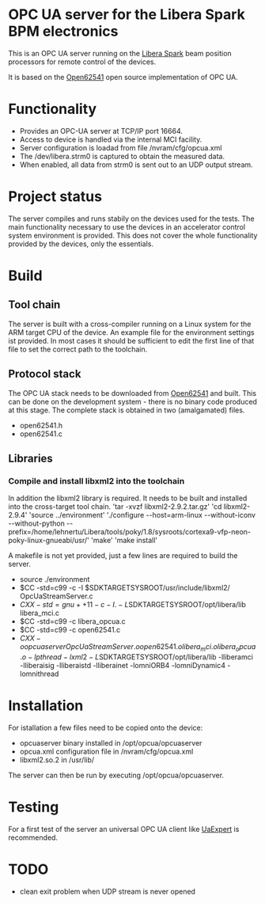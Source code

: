# OPC UA server for the Libera Spark BPM electronics

This is an OPC UA server running on the
[Libera Spark](http://www.i-tech.si/accelerators-instrumentation/spark-el-hl/)
beam position processors for remote control of the devices.

It is based on the [Open62541](https://github.com/open62541/open62541/)
open source implementation of OPC UA.

# Functionality
- Provides an OPC-UA server at TCP/IP port 16664.
- Access to device is handled via the internal MCI facility.
- Server configuration is loadad from file /nvram/cfg/opcua.xml
- The /dev/libera.strm0 is captured to obtain the measured data.
- When enabled, all data from strm0 is sent out to an UDP output stream.

# Project status
The server compiles and runs stabily on the devices used for the tests.
The main functionality necessary to use the devices
in an accelerator control system environment is provided. This does not
cover the whole functionality provided by the devices, only the essentials.

# Build
## Tool chain
The server is built with a cross-compiler running on a Linux system
for the ARM target CPU of the device. An example file for the environment settings
ist provided. In most cases it should be sufficient to edit the first line
of that file to set the correct path to the toolchain.

## Protocol stack
The OPC UA stack needs to be downloaded from [Open62541](https://github.com/open62541/open62541/) and built.
This can be done on the development system - there is no binary code produced at this stage.
The complete stack is obtained in two (amalgamated) files.
- open62541.h
- open62541.c

## Libraries
### Compile and install libxml2 into the toolchain
In addition the libxml2 library is required. It needs to be built
and installed into the cross-target tool chain.
'tar -xvzf libxml2-2.9.2.tar.gz'
'cd libxml2-2.9.4'
'source ../environment'
'./configure --host=arm-linux --without-iconv --without-python --prefix=/home/lehnertu/Libera/tools/poky/1.8/sysroots/cortexa9-vfp-neon-poky-linux-gnueabi/usr/'
'make'
'make install'


A makefile is not yet provided, just a few lines are required to build the server.
- source ./environment
- $CC -std=c99 -c -I $SDKTARGETSYSROOT/usr/include/libxml2/ OpcUaStreamServer.c
- $CXX -std=gnu++11 -c -I. -L$SDKTARGETSYSROOT/opt/libera/lib libera_mci.c
- $CC -std=c99 -c libera_opcua.c
- $CC -std=c99 -c open62541.c
- $CXX -o opcuaserver OpcUaStreamServer.o open62541.o libera_mci.o libera_opcua.o -lpthread -lxml2
       -L$SDKTARGETSYSROOT/opt/libera/lib -lliberamci -lliberaisig -lliberaistd -lliberainet
       -lomniORB4 -lomniDynamic4 -lomnithread

Installation
============
For istallation a few files need to be copied onto the device:
- opcuaserver binary installed in /opt/opcua/opcuaserver
- opcua.xml configuration file in /nvram/cfg/opcua.xml
- libxml2.so.2 in /usr/lib/

The server can then be run by executing /opt/opcua/opcuaserver.

Testing
=======
For a first test of the server an universal OPC UA client like
[UaExpert](https://www.unified-automation.com/products/development-tools/uaexpert.html) is recommended.

TODO
====
- clean exit problem when UDP stream is never opened

